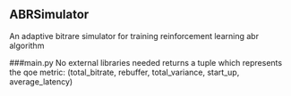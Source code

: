 ## ABRSimulator
An adaptive bitrare simulator for training reinforcement learning abr algorithm 

###main.py
No external libraries needed
returns a tuple which represents the qoe metric:
(total_bitrate, rebuffer, total_variance, start_up, average_latency)
